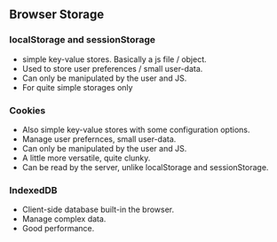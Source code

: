 ## Browser Storage

### localStorage and sessionStorage

- simple key-value stores. Basically a js file / object.
- Used to store user preferences / small user-data.
- Can only be manipulated by the user and JS.
- For quite simple storages only

### Cookies

- Also simple key-value stores with some configuration options.
- Manage user prefernces, small user-data.
- Can only be manipulated by the user and JS.
- A little more versatile, quite clunky.
- Can be read by the server, unlike localStorage and sessionStorage.

### IndexedDB

- Client-side database built-in the browser.
- Manage complex data.
- Good performance.
